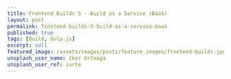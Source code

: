 ```yaml
---
title: Frontend Builds 5 - Build as a Service (BaaS)
layout: post
permalink: frontend-builds-5-build-as-a-service-baas
published: true
tags: [Build, Gulp.js]
excerpt: null
featured_image: /assets/images/posts/feature_images/frontend-builds.jpg
unsplash_user_name: Iker Urteaga
unsplash_user_ref: iurte
---
```

